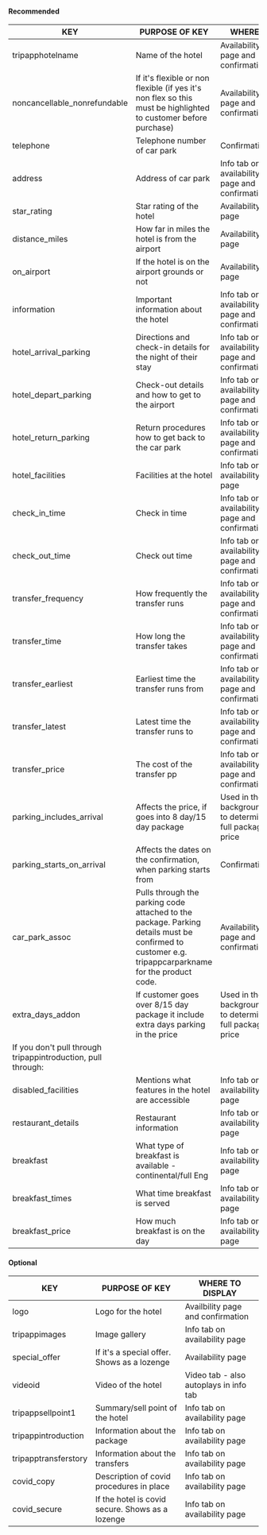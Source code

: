 #### Recommended

| KEY                                                          | PURPOSE OF KEY                                                                                                                                          | WHERE                                                  |
|--------------------------------------------------------------|---------------------------------------------------------------------------------------------------------------------------------------------------------|--------------------------------------------------------|
| tripapphotelname                                             | Name of the hotel                                                                                                                                       | Availability page and confirmation                     |
| noncancellable\_nonrefundable                                | If it's flexible or non flexible \(if yes it's non flex so this must be highlighted to customer before purchase\)                                       | Availability page and confirmation                     |
| telephone                                                    | Telephone number of car park                                                                                                                            | Confirmation                                           |
| address                                                      | Address of car park                                                                                                                                     | Info tab on availability page and confirmation         |
| star\_rating                                                 | Star rating of the hotel                                                                                                                                | Availability page                                      |
| distance\_miles                                              | How far in miles the hotel is from the airport                                                                                                          | Availability page                                      |
| on\_airport                                                  | If the hotel is on the airport grounds or not                                                                                                           | Availability page                                      |
| information                                                  | Important information about the hotel                                                                                                                   | Info tab on availability page and confirmation         |
| hotel\_arrival\_parking                                      | Directions and check\-in details for the night of their stay                                                                                            | Info tab on availability page and confirmation         |
| hotel\_depart\_parking                                       | Check\-out details and how to get to the airport                                                                                                        | Info tab on availability page and confirmation         |
| hotel\_return\_parking                                       | Return procedures how to get back to the car park                                                                                                       | Info tab on availability page and confirmation         |
| hotel\_facilities                                            | Facilities at the hotel                                                                                                                                 | Info tab on availability page                          |
| check\_in\_time                                              | Check in time                                                                                                                                           | Info tab on availability page and confirmation         |
| check\_out\_time                                             | Check out time                                                                                                                                          | Info tab on availability page and confirmation         |
| transfer\_frequency                                          | How frequently the transfer runs                                                                                                                        | Info tab on availability page and confirmation         |
| transfer\_time                                               | How long the transfer takes                                                                                                                             | Info tab on availability page and confirmation         |
| transfer\_earliest                                           | Earliest time the transfer runs from                                                                                                                    | Info tab on availability page and confirmation         |
| transfer\_latest                                             | Latest time the transfer runs to                                                                                                                        | Info tab on availability page and confirmation         |
| transfer\_price                                              | The cost of the transfer pp                                                                                                                             | Info tab on availability page and confirmation         |
| parking\_includes\_arrival                                   | Affects the price, if goes into 8 day/15 day package                                                                                                    | Used in the background to determine full package price |
| parking\_starts\_on\_arrival                                 | Affects the dates on the confirmation, when parking starts from                                                                                         | Confirmation                                           |
| car\_park\_assoc                                             | Pulls through the parking code attached to the package\. Parking details must be confirmed to customer e\.g\. tripappcarparkname for the product code\. | Availability page and confirmation                     |
| extra\_days\_addon                                           | If customer goes over 8/15 day package it include extra days parking in the price                                                                       | Used in the background to determine full package price |
| If you don't pull through tripappintroduction, pull through: |                                                                                                                                                         |                                                        |
| disabled\_facilities                                         | Mentions what features in the hotel are accessible                                                                                                      | Info tab on availability page                          |
| restaurant\_details                                          | Restaurant information                                                                                                                                  | Info tab on availability page                          |
| breakfast                                                    | What type of breakfast is available \- continental/full Eng                                                                                             | Info tab on availability page                          |
| breakfast\_times                                             | What time breakfast is served                                                                                                                           | Info tab on availability page                          |
| breakfast\_price                                             | How much breakfast is on the day                                                                                                                        | Info tab on availability page                          |


#### Optional

| KEY                  | PURPOSE OF KEY                               | WHERE TO DISPLAY                        |
|----------------------|----------------------------------------------|-----------------------------------------|
| logo                 | Logo for the hotel                           | Availbility page and confirmation       |
| tripappimages        | Image gallery                                | Info tab on availability page           |
| special\_offer       | If it's a special offer\. Shows as a lozenge | Availability page                       |
| videoid              | Video of the hotel                           | Video tab \- also autoplays in info tab |
| tripappsellpoint1    | Summary/sell point of the hotel              | Info tab on availability page           |
| tripappintroduction  | Information about the package                | Info tab on availability page           |
| tripapptransferstory | Information about the transfers              | Info tab on availability page           |
| covid_copy           | Description of covid procedures in place         | Info tab on availability page     |
| covid_secure         | If the hotel is covid secure. Shows as a lozenge | Info tab on availability page     |


